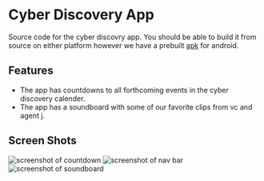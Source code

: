 # Cyber Discovery App

Source code for the cyber discovry app.  You should be able to build it from source on either platform however we have a prebuilt [apk](https://mega.nz/#!DTQx0TAQ!891g7Kw5z6SUInvUY34Lcv_qx7iwcCGb4G1_w2B0JMk) for android.

## Features

* The app has countdowns to all forthcoming events in the cyber discovery calender.
* The app has a soundboard with some of our favorite clips from vc and agent j.

## Screen Shots

![screenshot of countdown](https://cdn.discordapp.com/attachments/409860647170342919/457574918700400661/device-2018-06-16-165902.png)
![screenshot of nav bar](https://cdn.discordapp.com/attachments/409860647170342919/457575548898639872/device-2018-06-16-170142.png)
![screenshot of soundboard](https://cdn.discordapp.com/attachments/409860647170342919/457575256534548481/device-2018-06-16-170038.png)

